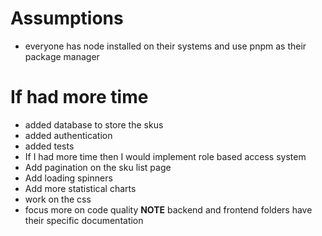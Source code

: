 # Assumptions

- everyone has node installed on their systems and use pnpm as their package manager

# If had more time

- added database to store the skus
- added authentication
- added tests
- If I had more time then I would implement role based access system
- Add pagination on the sku list page
- Add loading spinners
- Add more statistical charts
- work on the css
- focus more on code quality
  **NOTE** backend and frontend folders have their specific documentation
